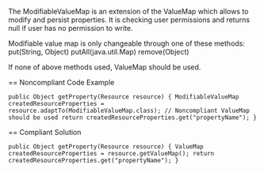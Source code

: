 The ModifiableValueMap is an extension of the ValueMap which allows to modify and persist properties.
It is checking user permissions and returns null if user has no permission to write.

Modifiable value map is only changeable through one of these methods:
put(String, Object)
putAll(java.util.Map)
remove(Object)

If none of above methods used, ValueMap should be used.

== Noncompliant Code Example

``
	public Object getProperty(Resource resource) {
		ModifiableValueMap createdResourceProperties = resource.adaptTo(ModifiableValueMap.class); // Noncompliant ValueMap should be used
		return createdResourceProperties.get("propertyName");
	}
``

== Compliant Solution

``
	public Object getProperty(Resource resource) {
		ValueMap createdResourceProperties = resource.getValueMap();
		return createdResourceProperties.get("propertyName");
	}
``
